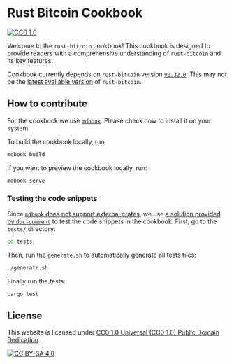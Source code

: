 # Rust Bitcoin Cookbook

[![CC0 1.0][cc-shield]][cc]

Welcome to the `rust-bitcoin` cookbook!
This cookbook is designed to provide readers with a
comprehensive understanding of `rust-bitcoin` and its key features.

Cookbook currently depends on `rust-bitcoin` version [`v0.32.0`](https://docs.rs/bitcoin/0.32.0/bitcoin/index.html).
This may not be the [latest available version](https://docs.rs/bitcoin) of `rust-bitcoin`.

## How to contribute

For the cookbook we use [`mdbook`](https://rust-lang.github.io/mdBook).
Please check how to install it on your system.

To build the cookbook locally, run:

```bash
mdbook build
```

If you want to preview the cookbook locally, run:

```bash
mdbook serve
```

### Testing the code snippets

Since [`mdbook` does not support external crates](https://github.com/rust-lang/mdBook/issues/706),
we use [a solution provided by `doc-comment`](https://github.com/rust-lang/mdBook/issues/706#issuecomment-1139423009)
to test the code snippets in the cookbook.
First, go to the `tests/` directory:

```bash
cd tests
```

Then, run the `generate.sh` to automatically generate all tests files:

```bash
./generate.sh
```

Finally run the tests:

```bash
cargo test
```

## License

This website is licensed under [CC0 1.0 Universal (CC0 1.0) Public Domain Dedication][cc].

[![CC BY-SA 4.0][cc-image]][cc]

[cc]: https://creativecommons.org/publicdomain/zero/1.0/
[cc-image]: https://licensebuttons.net/l/by-sa/4.0/88x31.png
[cc-shield]: https://img.shields.io/badge/License-CC0%201.0-lightgrey.svg
